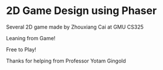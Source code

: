 # 2D Game Design using Phaser

Several 2D game made by Zhouxiang Cai at GMU CS325

Leaning from Game!

Free to Play!

Thanks for helping from Professor Yotam Gingold
